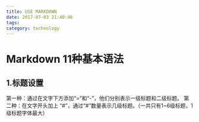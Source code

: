 ```yaml
---
title: USE MARKDOWN
date: 2017-07-03 21:40:46
tags:
category: technology
---
```



# Markdown 11种基本语法

## 1.标题设置
第一种：通过在文字下方添加“=”和“-”，他们分别表示一级标题和二级标题。
第二种：在文字开头加上 “#”，通过“#”数量表示几级标题。（一共只有1~6级标题，1级标题字体最大）